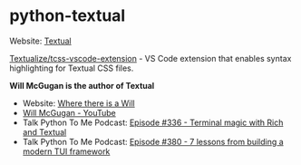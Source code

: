 # python-textual

Website: [Textual](https://textual.textualize.io/)

[Textualize/tcss-vscode-extension](https://github.com/Textualize/tcss-vscode-extension) - VS Code extension that enables syntax highlighting for Textual CSS files.

**Will McGugan is the author of Textual**

- Website: [Where there is a Will](https://www.willmcgugan.com/)
- [Will McGugan - YouTube](https://www.youtube.com/@WillMcGugan/videos)
- Talk Python To Me Podcast: [Episode #336 - Terminal magic with Rich and Textual](https://talkpython.fm/episodes/show/336/terminal-magic-with-rich-and-textual)
- Talk Python To Me Podcast: [Episode #380 - 7 lessons from building a modern TUI framework](https://talkpython.fm/episodes/show/380/7-lessons-from-building-a-modern-tui-framework)
